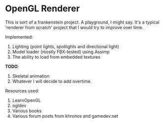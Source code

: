 # OpenGL Renderer

This is sort of a frankenstein project. A playground, I might say. It's a typical 'renderer from scratch' project that I would try to improve over time.

Implemented:

1. Lighting (point lights, spotlights and directional light)
2. Model loader (mostly FBX-tested) using Assimp
3. The ability to load from embedded textures

**TODO**:

1. Skeletal animation
2. Whatever I will decide to add overtime.

Resources used:

1. LearnOpenGL
2. ogldev
3. Various books
4. Various forum posts from khronos and gamedev.net
